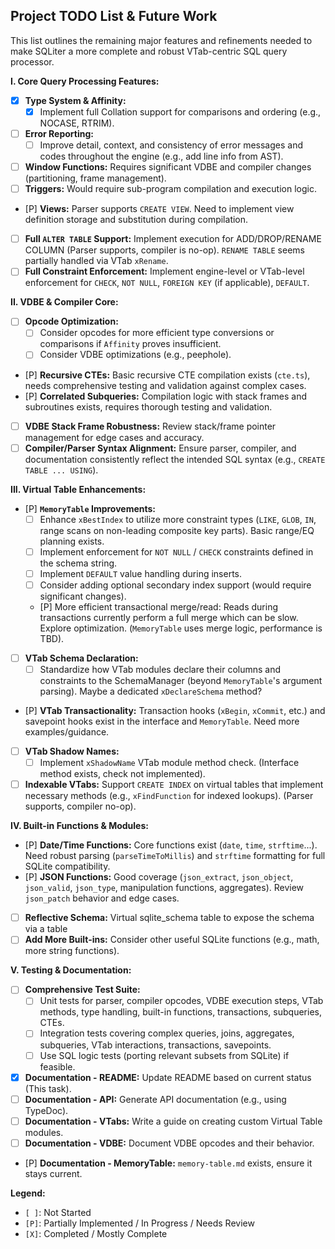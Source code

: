 ## Project TODO List & Future Work

This list outlines the remaining major features and refinements needed to make SQLiter a more complete and robust VTab-centric SQL query processor.

**I. Core Query Processing Features:**

*   [X] **Type System & Affinity:**
    *   [X] Implement full Collation support for comparisons and ordering (e.g., NOCASE, RTRIM).
*   [ ] **Error Reporting:**
    *   [ ] Improve detail, context, and consistency of error messages and codes throughout the engine (e.g., add line info from AST).
*   [ ] **Window Functions:** Requires significant VDBE and compiler changes (partitioning, frame management).
*   [ ] **Triggers:** Would require sub-program compilation and execution logic.
*   [P] **Views:** Parser supports `CREATE VIEW`. Need to implement view definition storage and substitution during compilation.
*   [ ] **Full `ALTER TABLE` Support:** Implement execution for ADD/DROP/RENAME COLUMN (Parser supports, compiler is no-op). `RENAME TABLE` seems partially handled via VTab `xRename`.
*   [ ] **Full Constraint Enforcement:** Implement engine-level or VTab-level enforcement for `CHECK`, `NOT NULL`, `FOREIGN KEY` (if applicable), `DEFAULT`.

**II. VDBE & Compiler Core:**

*   [ ] **Opcode Optimization:**
    *   [ ] Consider opcodes for more efficient type conversions or comparisons if `Affinity` proves insufficient.
    *   [ ] Consider VDBE optimizations (e.g., peephole).
*   [P] **Recursive CTEs:** Basic recursive CTE compilation exists (`cte.ts`), needs comprehensive testing and validation against complex cases.
*   [P] **Correlated Subqueries:** Compilation logic with stack frames and subroutines exists, requires thorough testing and validation.
*   [ ] **VDBE Stack Frame Robustness:** Review stack/frame pointer management for edge cases and accuracy.
*   [ ] **Compiler/Parser Syntax Alignment:** Ensure parser, compiler, and documentation consistently reflect the intended SQL syntax (e.g., `CREATE TABLE ... USING`).

**III. Virtual Table Enhancements:**

*   [P] **`MemoryTable` Improvements:**
    *   [ ] Enhance `xBestIndex` to utilize more constraint types (`LIKE`, `GLOB`, `IN`, range scans on non-leading composite key parts). Basic range/EQ planning exists.
    *   [ ] Implement enforcement for `NOT NULL` / `CHECK` constraints defined in the schema string.
    *   [ ] Implement `DEFAULT` value handling during inserts.
    *   [ ] Consider adding optional secondary index support (would require significant changes).
    *   [P] More efficient transactional merge/read: Reads during transactions currently perform a full merge which can be slow. Explore optimization. (`MemoryTable` uses merge logic, performance is TBD).
*   [ ] **VTab Schema Declaration:**
    *   [ ] Standardize how VTab modules declare their columns and constraints to the SchemaManager (beyond `MemoryTable`'s argument parsing). Maybe a dedicated `xDeclareSchema` method?
*   [P] **VTab Transactionality:** Transaction hooks (`xBegin`, `xCommit`, etc.) and savepoint hooks exist in the interface and `MemoryTable`. Need more examples/guidance.
*   [ ] **VTab Shadow Names:**
    *   [ ] Implement `xShadowName` VTab module method check. (Interface method exists, check not implemented).
*   [ ] **Indexable VTabs:** Support `CREATE INDEX` on virtual tables that implement necessary methods (e.g., `xFindFunction` for indexed lookups). (Parser supports, compiler no-op).

**IV. Built-in Functions & Modules:**

*   [P] **Date/Time Functions:** Core functions exist (`date`, `time`, `strftime`...). Need robust parsing (`parseTimeToMillis`) and `strftime` formatting for full SQLite compatibility.
*   [P] **JSON Functions:** Good coverage (`json_extract`, `json_object`, `json_valid`, `json_type`, manipulation functions, aggregates). Review `json_patch` behavior and edge cases.
*   [ ] **Reflective Schema:** Virtual sqlite_schema table to expose the schema via a table
*   [ ] **Add More Built-ins:** Consider other useful SQLite functions (e.g., math, more string functions).

**V. Testing & Documentation:**

*   [ ] **Comprehensive Test Suite:**
    *   [ ] Unit tests for parser, compiler opcodes, VDBE execution steps, VTab methods, type handling, built-in functions, transactions, subqueries, CTEs.
    *   [ ] Integration tests covering complex queries, joins, aggregates, subqueries, VTab interactions, transactions, savepoints.
    *   [ ] Use SQL logic tests (porting relevant subsets from SQLite) if feasible.
*   [X] **Documentation - README:** Update README based on current status (This task).
*   [ ] **Documentation - API:** Generate API documentation (e.g., using TypeDoc).
*   [ ] **Documentation - VTabs:** Write a guide on creating custom Virtual Table modules.
*   [ ] **Documentation - VDBE:** Document VDBE opcodes and their behavior.
*   [P] **Documentation - MemoryTable:** `memory-table.md` exists, ensure it stays current.

**Legend:**
*   `[ ]`: Not Started
*   `[P]`: Partially Implemented / In Progress / Needs Review
*   `[X]`: Completed / Mostly Complete

